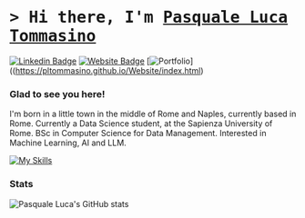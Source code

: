 # <samp>&gt; Hi there, I'm <a href="https://pltommasino.github.io/Website/index.html" target="_blank">Pasquale Luca Tommasino

[![Linkedin Badge](https://img.shields.io/badge/-LinkedIn-0e76a8?style=flat-square&logo=Linkedin&logoColor=white)](https://www.linkedin.com/in/pltommasino/)
[![Website Badge](https://img.shields.io/badge/Website-3b5998?style=flat-square&logo=google-chrome&logoColor=white)](https://pltommasino.github.io/Website/index.html)
[![Portfolio](https://img.shields.io/badge/Safari-000000?style=for-the-badge&logo=Safari&logoColor=white)]((https://pltommasino.github.io/Website/index.html)

### Glad to see you here!

I'm born in a little town in the middle of Rome and Naples, currently based in Rome. Currently a Data Science student, at the Sapienza University of Rome. BSc in Computer Science for Data Management. Interested in Machine Learning, AI and LLM.

[![My Skills](https://skillicons.dev/icons?i=apple,anaconda,aws,docker,gcp,git,mongodb,mysql,py,r)](https://skillicons.dev)

### Stats

![Pasquale Luca's GitHub stats](https://github-readme-stats.vercel.app/api?username=pltommasino&show_icons=true&theme=transparent)
